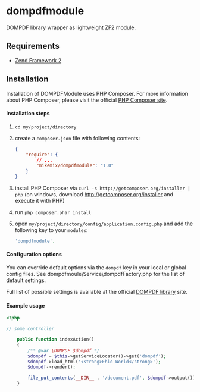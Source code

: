 dompdfmodule
============

DOMPDF library wrapper as lightweight ZF2 module.

## Requirements
  - [Zend Framework 2](http://www.github.com/zendframework/zf2)

## Installation
Installation of DOMPDFModule uses PHP Composer. For more information about
PHP Composer, please visit the official [PHP Composer site](http://getcomposer.org/).

#### Installation steps

  1. `cd my/project/directory`
  2. create a `composer.json` file with following contents:

     ```json
     {
         "require": {
             // ...
             "mikemix/dompdfmodule": "1.0"
         }
     }
     ```
  3. install PHP Composer via `curl -s http://getcomposer.org/installer | php` (on windows, download
     http://getcomposer.org/installer and execute it with PHP)
  4. run `php composer.phar install`
  5. open `my/project/directory/config/application.config.php` and add the following key to your `modules`: 

     ```php
     'dompdfmodule',
     ```

#### Configuration options
You can override default options via the `dompdf` key in your local or global config files. See dompdfmoule\Service\dompdfFactory.php for the list of default settings.

Full list of possible settings is available at the official [DOMPDF library](https://github.com/dompdf/dompdf) site.

#### Example usage

```php
<?php

// some controller

    public function indexAction()
    {
        /** @var \DOMPDF $dompdf */
        $dompdf = $this->getServiceLocator()->get('dompdf');
        $dompdf->load_html('<strong>Ehlo World</strong>');
        $dompdf->render();

        file_put_contents(__DIR__ . '/document.pdf', $dompdf->output());
    }
```
